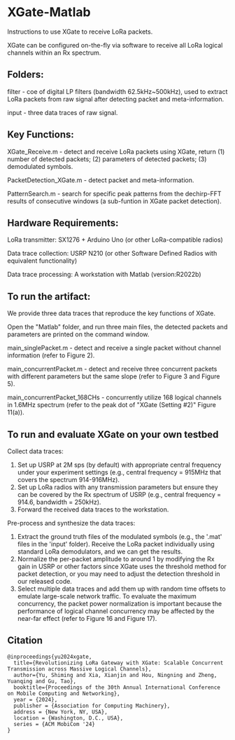 # XGate-Matlab

Instructions to use XGate to receive LoRa packets.

XGate can be configured on-the-fly via software to receive all LoRa logical channels within an Rx spectrum.

## Folders: 
filter - coe of digital LP filters (bandwidth 62.5kHz~500kHz), used to extract LoRa packets from raw signal after detecting packet and meta-information.

input - three data traces of raw signal.

## Key Functions: 

XGate_Receive.m - detect and receive LoRa packets using XGate, return (1) number of detected packets; (2) parameters of detected packets; (3) demodulated symbols.

PacketDetection_XGate.m - detect packet and meta-information.

PatternSearch.m - search for specific peak patterns from the dechirp-FFT results of consecutive windows (a sub-funtion in XGate packet detection).

## Hardware Requirements:

LoRa transmitter: SX1276 + Arduino Uno (or other LoRa-compatible radios)

Data trace collection: USRP N210 (or other Software Defined Radios with equivalent functionality)

Data trace processing: A workstation with Matlab (version:R2022b)

## To run the artifact:

We provide three data traces that reproduce the key functions of XGate.

Open the "Matlab" folder, and run three main files, the detected packets and parameters are printed on the command window.

main_singlePacket.m - detect and receive a single packet without channel information (refer to Figure 2). 

main_concurrentPacket.m - detect and receive three concurrent packets with different parameters but the same slope (refer to Figure 3 and Figure 5).

main_concurrentPacket_168CHs - concurrently utilize 168 logical channels in 1.6MHz spectrum (refer to the peak dot of "XGate (Setting #2)" Figure 11(a)).

## To run and evaluate XGate on your own testbed

Collect data traces: 

1. Set up USRP at 2M sps (by default) with appropriate central frequency under your experiment settings (e.g., central frequency = 915MHz that covers the spectrum 914-916MHz).
2. Set up LoRa radios with any transmission parameters but ensure they can be covered by the Rx spectrum of USRP (e.g., central frequency = 914.6, bandwidth = 250kHz).
3. Forward the received data traces to the workstation.

Pre-process and synthesize the data traces:

1. Extract the ground truth files of the modulated symbols (e.g., the '.mat' files in the 'input' folder). Receive the LoRa packet individually using standard LoRa demodulators, and we can get the results.
2. Normalize the per-packet amplitude to around 1 by modifying the Rx gain in USRP or other factors since XGate uses the threshold method for packet detection, or you may need to adjust the detection threshold in our released code.
3. Select multiple data traces and add them up with random time offsets to emulate large-scale network traffic. To evaluate the maximum concurrency, the packet power normalization is important because the performance of logical channel concurrency may be affected by the near-far effect (refer to Figure 16 and Figure 17).


## Citation

```
@inproceedings{yu2024xgate,
  title={Revolutionizing LoRa Gateway with XGate: Scalable Concurrent Transmission across Massive Logical Channels},
  author={Yu, Shiming and Xia, Xianjin and Hou, Ningning and Zheng, Yuanqing and Gu, Tao},
  booktitle={Proceedings of the 30th Annual International Conference on Mobile Computing and Networking},
  year = {2024},
  publisher = {Association for Computing Machinery},
  address = {New York, NY, USA},
  location = {Washington, D.C., USA},
  series = {ACM MobiCom '24}
}
```
